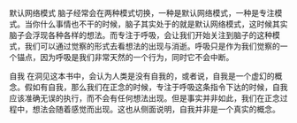 默认网络模式
脑子经常会在两种模式切换，一种是默认网络模式，一种是专注模式。当你什么事情也不干的时候，脑子其实处于的就是默认网络模式，这时候其实脑子会浮现各种各样的想法。而专注于呼吸，会让我们开始关注到脑子的这种模式，我们可以通过觉察的形式去看想法的出现与消逝。呼吸只是作为我们觉察的一个锚点，因为呼吸是我们非常天然的一个行为，同时它不会中断。

自我
在洞见这本书中，会认为人类是没有自我的，或者说，自我是一个虚幻的概念。假如有自我，那么我们在正念的时候，专注于呼吸这条指令下达的时候，自我应该准确无误的执行，而不会有任何想法出现。但是事实并非如此，我们在正念过程中，想法会随着感觉而出现。这也从侧面说明，自我并非是一个真实的概念。
